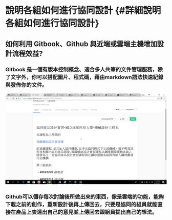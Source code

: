 # 說明各組如何進行協同設計 {#詳細說明各組如何進行協同設計}

## 如何利用 Gitbook、Github 與近端或雲端主機增加設計流程效益?

### Gitbook 是一個有版本控制概念、適合多人共筆的文件管理服務，除了文字外，你可以搭配圖片、程式碼，藉由markdown語法快速紀錄與發佈你的文件。

![](/assets/chrome_2018-04-22_20-19-41.png)

### Github可以儲存每次討論後所做出來的東西，像是雲端的功能，能夠下載之前的創作，重新設計後再上傳回去，只要是協同的組員就能直接在產品上表達出自己的意見並上傳回去跟組員提出自己的想法。

## 



